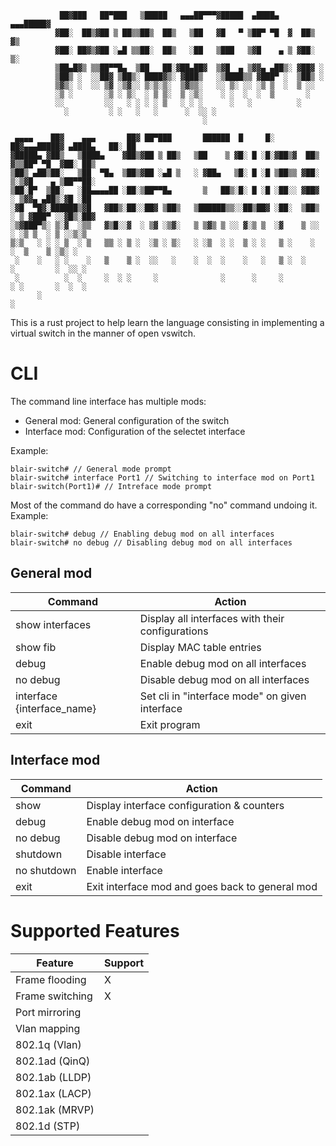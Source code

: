 ```
           ██▓███   ██▀███   ▒█████   ▄▄▄██▀▀▀▓█████  ▄████▄  ▄▄▄█████▓
          ▓██░  ██▒▓██ ▒ ██▒▒██▒  ██▒   ▒██   ▓█   ▀ ▒██▀ ▀█  ▓  ██▒ ▓▒
          ▓██░ ██▓▒▓██ ░▄█ ▒▒██░  ██▒   ░██   ▒███   ▒▓█    ▄ ▒ ▓██░ ▒░
          ▒██▄█▓▒ ▒▒██▀▀█▄  ▒██   ██░▓██▄██▓  ▒▓█  ▄ ▒▓▓▄ ▄██▒░ ▓██▓ ░ 
          ▒██▒ ░  ░░██▓ ▒██▒░ ████▓▒░ ▓███▒   ░▒████▒▒ ▓███▀ ░  ▒██▒ ░ 
          ▒▓▒░ ░  ░░ ▒▓ ░▒▓░░ ▒░▒░▒░  ▒▓▒▒░   ░░ ▒░ ░░ ░▒ ▒  ░  ▒ ░░   
          ░▒ ░       ░▒ ░ ▒░  ░ ▒ ▒░  ▒ ░▒░    ░ ░  ░  ░  ▒       ░    
          ░░         ░░   ░ ░ ░ ░ ▒   ░ ░ ░      ░   ░          ░      
            ░         ░ ░   ░   ░      ░  ░░ ░               
                                           ░                 

 ▄▄▄▄    ██▓    ▄▄▄       ██▓ ██▀███       ██████  █     █░ ██▓▄▄▄█████▓ ▄████▄   ██░ ██ 
▓█████▄ ▓██▒   ▒████▄    ▓██▒▓██ ▒ ██▒   ▒██    ▒ ▓█░ █ ░█░▓██▒▓  ██▒ ▓▒▒██▀ ▀█  ▓██░ ██▒
▒██▒ ▄██▒██░   ▒██  ▀█▄  ▒██▒▓██ ░▄█ ▒   ░ ▓██▄   ▒█░ █ ░█ ▒██▒▒ ▓██░ ▒░▒▓█    ▄ ▒██▀▀██░
▒██░█▀  ▒██░   ░██▄▄▄▄██ ░██░▒██▀▀█▄       ▒   ██▒░█░ █ ░█ ░██░░ ▓██▓ ░ ▒▓▓▄ ▄██▒░▓█ ░██ 
░▓█  ▀█▓░██████▒▓█   ▓██▒░██░░██▓ ▒██▒   ▒██████▒▒░░██▒██▓ ░██░  ▒██▒ ░ ▒ ▓███▀ ░░▓█▒░██▓
░▒▓███▀▒░ ▒░▓  ░▒▒   ▓▒█░░▓  ░ ▒▓ ░▒▓░   ▒ ▒▓▒ ▒ ░░ ▓░▒ ▒  ░▓    ▒ ░░   ░ ░▒ ▒  ░ ▒ ░░▒░▒
▒░▒   ░ ░ ░ ▒  ░ ▒   ▒▒ ░ ▒ ░  ░▒ ░ ▒░   ░ ░▒  ░ ░  ▒ ░ ░   ▒ ░    ░      ░  ▒    ▒ ░▒░ ░
 ░    ░   ░ ░    ░   ▒    ▒ ░  ░░   ░    ░  ░  ░    ░   ░   ▒ ░  ░      ░         ░  ░░ ░
 ░          ░  ░     ░  ░ ░     ░              ░      ░     ░           ░ ░       ░  ░  ░
      ░                                                                 ░                

```

This is a rust project to help learn the language consisting in implementing a virtual switch in
the manner of open vswitch.

CLI
===

The command line interface has multiple mods:
  - General mod: General configuration of the switch
  - Interface mod: Configuration of the selectet interface

Example:
```
blair-switch# // General mode prompt
blair-switch# interface Port1 // Switching to interface mod on Port1
blair-switch(Port1)# // Intreface mode prompt
```


Most of the command do have a corresponding "no" command undoing it.
Example:
```
blair-switch# debug // Enabling debug mod on all interfaces
blair-switch# no debug // Disabling debug mod on all interfaces
```

General mod
-----------


| Command | Action |
|---------|--------|
| show interfaces | Display all interfaces with their configurations |
| show fib | Display MAC table entries |
| debug | Enable debug mod on all interfaces |
| no debug | Disable debug mod on all interfaces |
| interface {interface\_name} | Set cli in "interface mode" on given interface |
| exit | Exit program |


Interface mod
-------------

| Command | Action |
|---------|--------|
| show | Display interface configuration & counters |
| debug | Enable debug mod on interface |
| no debug | Disable debug mod on interface |
| shutdown | Disable interface |
| no shutdown | Enable interface |
| exit | Exit interface mod and goes back to general mod |

Supported Features
==================

| Feature | Support |
|---------|---------|
| Frame flooding |  X |
| Frame switching | X |
| Port mirroring | |
| Vlan mapping | |
| 802.1q (Vlan) | |
| 802.1ad (QinQ) | |
| 802.1ab (LLDP) | |
| 802.1ax (LACP) | |
| 802.1ak (MRVP) | |
| 802.1d  (STP) | |

